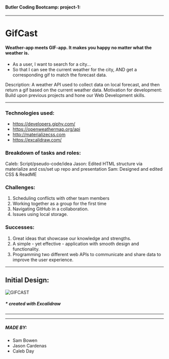 #### Butler Coding Bootcamp: project-1:

---

# GifCast

#### Weather-app meets GIF-app. It makes you happy no matter what the weather is.

- As a user, I want to search for a city...
- So that I can see the current weather for the city, AND get a corresponding gif to match the forecast data.

Description: A weather API used to collect data on local forecast, and then return a gif based on the current weather data.
Motivation for development: Build upon previous projects and hone our Web Development skills.

---

### Technologies used:

- https://developers.giphy.com/
- https://openweathermap.org/api
- http://materializecss.com
- https://excalidraw.com/

### Breakdown of tasks and roles:

Caleb: Script/pseudo-code/idea
Jason: Edited HTML structure via materialize and css/set up repo and presentation
Sam: Designed and edited CSS & ReadME

### Challenges:

1. Scheduling conflicts with other team members
2. Working together as a group for the first time
3. Navigating GitHub in a collaboration.
4. Issues using local storage.

### Successes:

1. Great ideas that showcase our knowledge and strengths.
2. A simple - yet effective - application with smooth design and functionality.
3. Programming two different web APIs to communicate and share data to improve the user experience.

---

## Initial Design:

![GIFCAST](https://user-images.githubusercontent.com/100164686/163264370-fa9311bf-5930-496d-84fd-4a5bce1eb129.png)

##### \* created with Excalidraw

---

---

##### MADE BY:

- Sam Bowen
- Jason Cardenas
- Caleb Day
